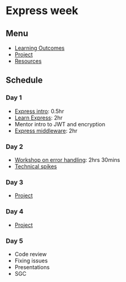 # Express week

## Menu

- [Learning Outcomes](./learning-outcomes.md)
- [Project](./project.md)
- [Resources](./resources)

## Schedule

### Day 1

- [Express intro](https://github.com/oliverjam/express-intro): 0.5hr
- [Learn Express](https://github.com/oliverjam/learn-express): 2hr
- Mentor intro to JWT and encryption
- [Express middleware](https://github.com/oliverjam/learn-express-middleware): 2hr

### Day 2

- [Workshop on error handling](https://github.com/oliverjam/learn-node-error-handling): 2hrs 30mins
- [Technical spikes](./spikes.md)

### Day 3

- [Project](./project.md)

### Day 4

- [Project](./project.md)

### Day 5

- Code review
- Fixing issues
- Presentations
- SGC
